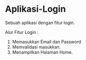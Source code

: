 # Aplikasi-Login
Sebuah aplikasi dengan fitur login.

Alur Fitur Login :
1. Memasukkan Email dan Password
2. Memvalidasi masukkan.
3. Menampilkan Halaman Home.
